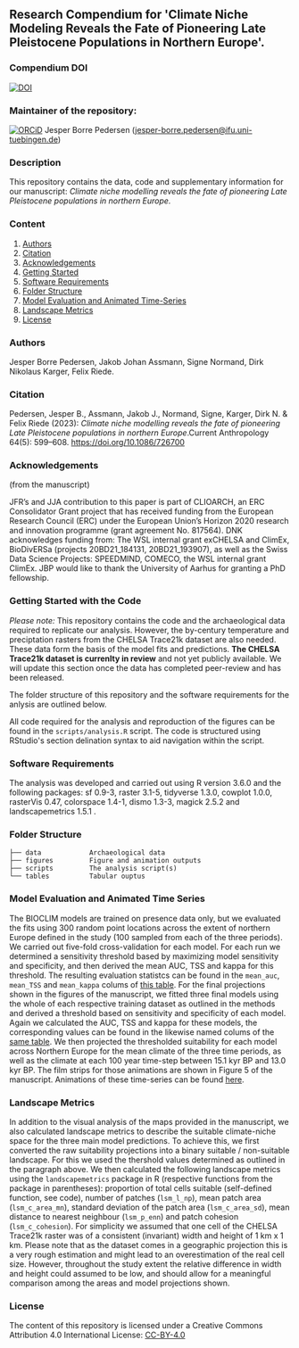 ## Research Compendium for 'Climate Niche Modeling Reveals the Fate of Pioneering Late Pleistocene Populations in Northern Europe'.

### Compendium DOI

[![DOI](https://zenodo.org/badge/286960061.svg)](https://zenodo.org/badge/latestdoi/286960061)

### Maintainer of the repository:

[![ORCiD](https://img.shields.io/badge/ORCiD-0000--0002--3468--0986-green.svg)](https://orcid.org/0000-0002-3468-0986) Jesper Borre Pedersen (<jesper-borre.pedersen@ifu.uni-tuebingen.de>) 

### Description

This repository contains the data, code and supplementary information for our manuscript: _Climate niche modelling reveals the fate of pioneering Late Pleistocene populations in northern Europe._

### Content
1. [Authors](#Authors)
2. [Citation](#Citation)
3. [Acknowledgements](#Acknowledgements)
4. [Getting Started](#Getting-Started-with-the-Code)
5. [Software Requirements](#Software-Requirements)
6. [Folder Structure](#folder-structure)
7. [Model Evaluation and Animated Time-Series](#model-evaluation-and-animated-time-series)
8. [Landscape Metrics](#landscape-metrics)
8. [License](#License)

### Authors
Jesper Borre Pedersen, Jakob Johan Assmann, Signe Normand, Dirk Nikolaus Karger, Felix Riede.

### Citation

Pedersen, Jesper B., Assmann, Jakob J., Normand, Signe, Karger, Dirk N. & Felix Riede (2023): _Climate niche modelling reveals the fate of pioneering Late Pleistocene populations in northern Europe_.Current Anthropology 64(5): 599–608. https://doi.org/10.1086/726700

### Acknowledgements
(from the manuscript)

JFR’s and JJA contribution to this paper is part of CLIOARCH, an ERC Consolidator Grant project that has received funding from the European Research Council (ERC) under the European Union’s Horizon 2020 research and innovation programme (grant agreement No. 817564). DNK acknowledges funding from: The WSL internal grant exCHELSA and ClimEx, BioDivERSa (projects 20BD21_184131, 20BD21_193907), as well as the Swiss Data Science Projects: SPEEDMIND, COMECO, the WSL internal grant ClimEx. JBP would like to thank the University of Aarhus for granting a PhD fellowship.

### Getting Started with the Code
_Please note:_ This repository contains the code and the archaeological data required to replicate our analysis. However, the by-century temperature and preciptation rasters from the CHELSA Trace21k dataset are also needed. These data form the basis of the model fits and predictions. __The CHELSA Trace21k dataset is currenlty in review__ and not yet publicly available. We will update this section once the data has completed peer-review and has been released.  

The folder structure of this repository and the software requirements for the anlysis are outlined below. 

All code required for the analysis and reproduction of the figures can be found in the `scripts/analysis.R` script. The code is structured using RStudio's section delination syntax to aid navigation within the script. 

### Software Requirements
The analysis was developed and carried out using R version 3.6.0 and the following packages: sf 0.9-3, raster 3.1-5, tidyverse 1.3.0, cowplot 1.0.0, rasterVis 0.47, colorspace 1.4-1, dismo 1.3-3, magick 2.5.2 and landscapemetrics 1.5.1 .

### Folder Structure

```
├── data            Archaeological data       
├── figures         Figure and animation outputs
├── scripts         The analysis script(s)
└── tables          Tabular ouptus
```

### Model Evaluation and Animated Time Series
The BIOCLIM models are trained on presence data only, but we evaluated the fits using 300 random point locations across the extent of northern Europe defined in the study (100 sampled from each of the three periods). We carried out five-fold cross-validation for each model. For each run we determined a sensitivity threshold based by maximizing model sensitivity and specificity, and then derived the mean AUC, TSS and kappa for this threshold. The resulting evaluation statistcs can be found in the `mean_auc`, `mean_TSS` and `mean_kappa` colums of [this table](https://github.com/JesperBorrePedersen/Hamburgian_Culture_Climate_Analysis/blob/master/tables/model_evaluation.csv). For the final projections shown in the figures of the manuscript, we fitted three final models using the whole of each respective training dataset as outlined in the methods and derived a threshold based on sensitivity and specificity of each model. Again we calculated the AUC, TSS and kappa for these models, the corresponding values can be found in the likewise named colums of the [same table](https://github.com/JesperBorrePedersen/Hamburgian_Culture_Climate_Analysis/blob/master/tables/model_evaluation.csv). We then projected the thresholded suitability for each model across Northern Europe for the mean climate of the three time periods, as well as the climate at each 100 year time-step between 15.1 kyr BP and 13.0 kyr BP. The film strips for those animations are shown in Figure 5 of the manuscript. Animations of these time-series can be found [here](/figures/animations.md).

### Landscape Metrics
In addition to the visual analysis of the maps provided in the manuscript, we also calculated landscape metrics to describe the suitable climate-niche space for the three main model predictions. To achieve this, we first converted the raw suitability projections into a binary suitable / non-suitable landscape. For this we used the thershold values determined as outlined in the paragraph above. We then calculated the following landscape metrics using the `landscapemetrics` package in R (respective functions from the package in parentheses): proportion of total cells suitable (self-defined function, see code), number of patches (`lsm_l_np`), mean patch area (`lsm_c_area_mn`), standard deviation of the patch area (`lsm_c_area_sd`), mean distance to nearest neighbour (`lsm_p_enn`) and patch cohesion (`lsm_c_cohesion`). For simplicity we assumed that one cell of the CHELSA Trace21k raster was of a consistent (invariant) width and height of 1 km x 1 km. Please note that as the dataset comes in a geographic projection this is a very rough estimation and might lead to an overestimation of the real cell size. However, throughout the study extent the relative difference in width and height could assumed to be low, and should allow for a meaningful comparison among the areas and model projections shown.

### License
The content of this repository is licensed under a Creative Commons Attribution 4.0 International License: [CC-BY-4.0](http://creativecommons.org/licenses/by/4.0/)

